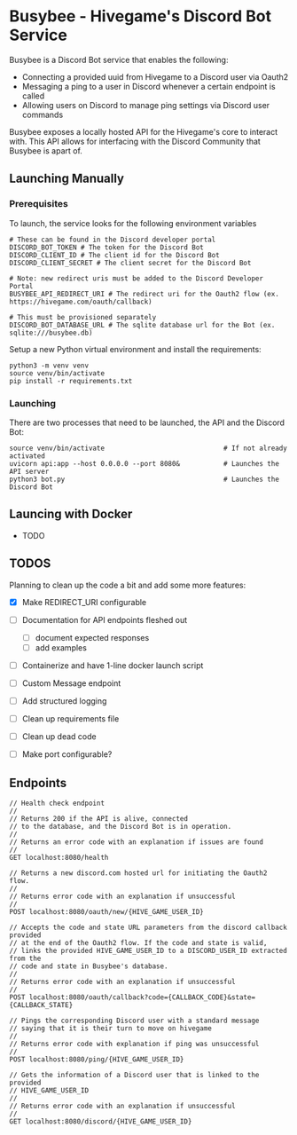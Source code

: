# Busybee - Hivegame's Discord Bot Service

Busybee is a Discord Bot service that enables the following:

- Connecting a provided uuid from Hivegame to a Discord user via Oauth2
- Messaging a ping to a user in Discord whenever a certain endpoint is called
- Allowing users on Discord to manage ping settings via Discord user commands

Busybee exposes a locally hosted API for the Hivegame's core to interact with.
This API allows for interfacing with the Discord Community that Busybee is apart of.

## Launching Manually  

### Prerequisites

To launch, the service looks for the following environment variables

```
# These can be found in the Discord developer portal
DISCORD_BOT_TOKEN # The token for the Discord Bot
DISCORD_CLIENT_ID # The client id for the Discord Bot
DISCORD_CLIENT_SECRET # The client secret for the Discord Bot

# Note: new redirect uris must be added to the Discord Developer Portal
BUSYBEE_API_REDIRECT_URI # The redirect uri for the Oauth2 flow (ex. https://hivegame.com/oauth/callback)

# This must be provisioned separately
DISCORD_BOT_DATABASE_URL # The sqlite database url for the Bot (ex. sqlite:///busybee.db)
```

Setup a new Python virtual environment and install the requirements:

```
python3 -m venv venv
source venv/bin/activate
pip install -r requirements.txt
```

### Launching

There are two processes that need to be launched, the API and the Discord Bot:

```
source venv/bin/activate                              # If not already activated
uvicorn api:app --host 0.0.0.0 --port 8080&           # Launches the API server
python3 bot.py                                        # Launches the Discord Bot
```

## Launcing with Docker

- TODO

## TODOS

Planning to clean up the code a bit and add some more features:

- [x] Make REDIRECT\_URI configurable

- [ ] Documentation for API endpoints fleshed out 
    - [ ] document expected responses 
    - [ ] add examples

- [ ] Containerize and have 1-line docker launch script 

- [ ] Custom Message endpoint

- [ ] Add structured logging

- [ ] Clean up requirements file
- [ ] Clean up dead code
- [ ] Make port configurable?

## Endpoints

```
// Health check endpoint
//
// Returns 200 if the API is alive, connected
// to the database, and the Discord Bot is in operation. 
//
// Returns an error code with an explanation if issues are found
// 
GET localhost:8080/health

// Returns a new discord.com hosted url for initiating the Oauth2 flow. 
//
// Returns error code with an explanation if unsuccessful 
//
POST localhost:8080/oauth/new/{HIVE_GAME_USER_ID}

// Accepts the code and state URL parameters from the discord callback provided 
// at the end of the Oauth2 flow. If the code and state is valid, 
// links the provided HIVE_GAME_USER_ID to a DISCORD_USER_ID extracted from the 
// code and state in Busybee's database.
// 
// Returns error code with an explanation if unsuccessful
//
POST localhost:8080/oauth/callback?code={CALLBACK_CODE}&state={CALLBACK_STATE}

// Pings the corresponding Discord user with a standard message 
// saying that it is their turn to move on hivegame
//
// Returns error code with explanation if ping was unsuccessful 
//
POST localhost:8080/ping/{HIVE_GAME_USER_ID} 

// Gets the information of a Discord user that is linked to the provided 
// HIVE_GAME_USER_ID 
//
// Returns error code with an explanation if unsuccessful
//
GET localhost:8080/discord/{HIVE_GAME_USER_ID}
```
